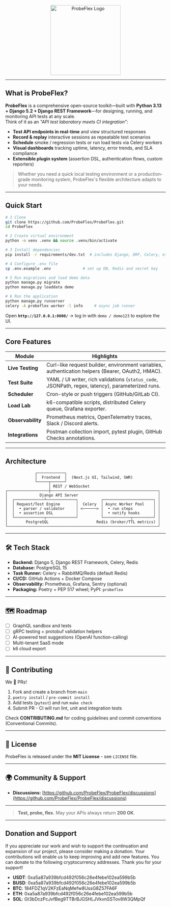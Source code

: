 <p align="center">
  <img src="ProbeFlex.png" alt="ProbeFlex Logo" width="220"/>
</p>

---

## What is ProbeFlex?

**ProbeFlex** is a comprehensive open-source toolkit—built with **Python 3.13 + Django 5.2 + Django REST Framework**—for designing, running, and monitoring API tests at any scale.  
Think of it as an *"API test laboratory meets CI integration"*:

- **Test API endpoints in real-time** and view structured responses  
- **Record & replay** interactive sessions as repeatable test scenarios  
- **Schedule** smoke / regression tests or run load tests via Celery workers  
- **Visual dashboards** tracking uptime, latency, error trends, and SLA compliance  
- **Extensible plugin system** (assertion DSL, authentication flows, custom reporters)  

> Whether you need a quick local testing environment or a production-grade monitoring system, ProbeFlex's flexible architecture adapts to your needs.

---

## Quick Start

```bash
# 1 Clone
git clone https://github.com/ProbeFlex/ProbeFlex.git
cd ProbeFlex

# 2 Create virtual environment
python -m venv .venv && source .venv/bin/activate

# 3 Install dependencies
pip install -r requirements/dev.txt  # includes Django, DRF, Celery, etc.

# 4 Configure .env file
cp .env.example .env              # set up DB, Redis and secret key

# 5 Run migrations and load demo data
python manage.py migrate
python manage.py loaddata demo

# 6 Run the application
python manage.py runserver
celery -A probeflex worker -l info     # async job runner
```

Open **`http://127.0.0.1:8000/`** → log in with `demo / demo123` to explore the UI.

---

## Core Features

| Module            | Highlights                                                                                       |
| ----------------- | ------------------------------------------------------------------------------------------------ |
| **Live Testing**  | Curl-like request builder, environment variables, authentication helpers (Bearer, OAuth2, HMAC).  |
| **Test Suite**    | YAML / UI writer, rich validations (`status_code`, JSONPath, regex, latency), parameterized runs. |
| **Scheduler**     | Cron-style or push triggers (GitHub/GitLab CI).                                                  |
| **Load Lab**      | k6-compatible scripts, distributed Celery queue, Grafana exporter.                               |
| **Observability** | Prometheus metrics, OpenTelemetry traces, Slack / Discord alerts.                                |
| **Integrations**  | Postman collection import, pytest plugin, GitHub Checks annotations.                              |

---

## Architecture

```
             ┌────────────┐
             │  Frontend  │  (Next.js UI, Tailwind, SWR)
             └─────┬──────┘
                   │ REST / WebSocket
┌──────────────────┼───────────────────────────────────────────────┐
│              Django API Server                                   │
│  ┌─────────────┴─────────────┐          ┌──────────────────────┐ │
│  │ Request/Test Engine       │  Celery  │ Async Worker Pool    │ │
│  │  • parser / validator     │ <──────> │  • run steps         │ │
│  │  • assertion DSL          │          │  • notify hooks      │ │
│  └─────────────┬─────────────┘          └────────────┬─────────┘ │
│        PostgreSQL                     Redis (broker/TTL metrics) │
└──────────────────────────────────────────────────────────────────┘
```

---

## 🛠️ Tech Stack

* **Backend:** Django 5, Django REST Framework, Celery, Redis
* **Database:** PostgreSQL 15
* **Task Runner:** Celery + RabbitMQ/Redis (default Redis)
* **CI/CD:** GitHub Actions + Docker Compose
* **Observability:** Prometheus, Grafana, Sentry (optional)
* **Packaging:** Poetry + PEP 517 wheel; PyPI: `probeflex`

---

## 🗺️ Roadmap

* [ ] GraphQL sandbox and tests
* [ ] gRPC testing + protobuf validation helpers
* [ ] AI-powered test suggestions (OpenAI function-calling)
* [ ] Multi-tenant SaaS mode
* [ ] k6 cloud export

---

## 🤝 Contributing

We 💚 PRs!

1. Fork and create a branch from `main`
2. `poetry install` / `pre-commit install`
3. Add tests (`pytest`) and run `make check`
4. Submit PR - CI will run lint, unit and integration tests

Check **CONTRIBUTING.md** for coding guidelines and commit conventions (Conventional Commits).

---

## 📜 License

ProbeFlex is released under the **MIT License** - see `LICENSE` file.

---

## 🌍 Community & Support

* **Discussions:** [https://github.com/ProbeFlex/ProbeFlex/discussions](https://github.com/ProbeFlex/ProbeFlex/discussions)

---

> **Test, probe, flex.**
> May your APIs always return **200 OK**.

---

## Donation and Support 
If you appreciate our work and wish to support the continuation and expansion of our project, please consider making a donation. Your contributions will enable us to keep improving and add new features. You can donate to the following cryptocurrency addresses. Thank you for your support!

* **USDT**: 0xa5a87a939bfcd492f056c26e4febe102ea599b5b
* **BUSD**: 0xa5a87a939bfcd492f056c26e4febe102ea599b5b
* **BTC**: 184FDZ1qV2KFzEaNqMefw8UssG8Z57FA6F
* **ETH**: 0xa5a87a939bfcd492f056c26e4febe102ea599b5b
* **SOL**: Gt3bDczPcJvfBeg9TTBrBJGSHLJVkvnSSTov8W3QMpQf
